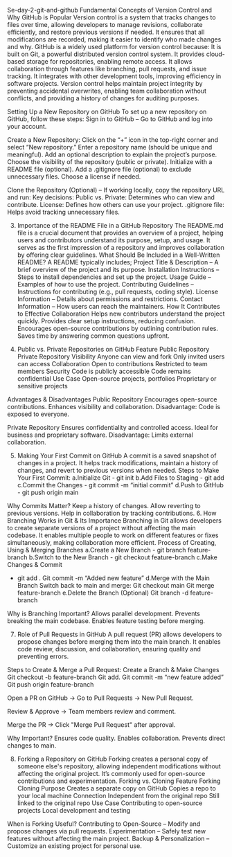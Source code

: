   Se-day-2-git-and-github
Fundamental Concepts of Version Control and Why GitHub is Popular
Version control is a system that tracks changes to files over time, allowing developers to manage revisions, collaborate efficiently, and restore previous versions if needed. It ensures that all modifications are recorded, making it easier to identify who made changes and why.
GitHub is a widely used platform for version control because:
It is built on Git, a powerful distributed version control system.
It provides cloud-based storage for repositories, enabling remote access.
It allows collaboration through features like branching, pull requests, and issue tracking.
It integrates with other development tools, improving efficiency in software projects.
Version control helps maintain project integrity by preventing accidental overwrites, enabling team collaboration without conflicts, and providing a history of changes for auditing purposes.


Setting Up a New Repository on GitHub
To set up a new repository on GitHub, follow these steps:
Sign in to GitHub – Go to GitHub and log into your account.


Create a New Repository:
Click on the “+” icon in the top-right corner and select “New repository.”
Enter a repository name (should be unique and meaningful).
Add an optional description to explain the project’s purpose.
Choose the visibility of the repository (public or private).
Initialize with a README file (optional).
Add a .gitignore  file (optional) to exclude unnecessary files.
Choose a license if needed.



Clone the Repository (Optional) – If working locally, copy the repository URL and run:
Key decisions:
Public vs. Private: Determines who can view and contribute.
License: Defines how others can use your project.
.gitignore file: Helps avoid tracking unnecessary files.


3. Importance of the README File in a GitHub Repository
The README.md file is a crucial document that provides an overview of a project, helping users and contributors understand its purpose, setup, and usage. It serves as the first impression of a repository and improves collaboration by offering clear guidelines.
What Should Be Included in a Well-Written README? 
A README typically includes;
Project Title & Description – A brief overview of the project and its purpose.
Installation Instructions – Steps to install dependencies and set up the project.
Usage Guide – Examples of how to use the project.
Contributing Guidelines – Instructions for contributing (e.g., pull requests, coding style).
License Information – Details about permissions and restrictions.
Contact Information – How users can reach the maintainers.
How It Contributes to Effective Collaboration
 Helps new contributors understand the project quickly.
  Provides clear setup instructions, reducing confusion.
  Encourages open-source contributions by outlining contribution rules.
 Saves time by answering common questions upfront.

4. Public vs. Private Repositories on GitHub
Feature
Public Repository
Private Repository
Visibility
Anyone can view and fork
Only invited users can access
Collaboration
Open to contributions
Restricted to team members
Security
Code is publicly accessible
Code remains confidential
Use Case
Open-source projects, portfolios
Proprietary or sensitive projects

Advantages & Disadvantages
Public Repository
Encourages open-source contributions.
Enhances visibility and collaboration.
Disadvantage: Code is exposed to everyone.


 Private Repository
Ensures confidentiality and controlled access.
Ideal for business and proprietary software.
Disadvantage: Limits external collaboration.


5. Making Your First Commit on GitHub
A commit is a saved snapshot of changes in a project. It helps track modifications, maintain a history of changes, and revert to previous versions when needed.
Steps to Make Your First Commit:
a.Initialize Git - git init
b.Add Files to Staging - git add
c.Commit the Changes - git commit -m  “initial commit”
d.Push to GitHub - git push origin main


Why Commits Matter?
 Keep a history of changes.
Allow reverting to previous versions.
  Help in collaboration by tracking contributions.
6. How Branching Works in Git & Its Importance
Branching in Git allows developers to create separate versions of a project without affecting the main codebase. It enables multiple people to work on different features or fixes simultaneously, making collaboration more efficient.
Process of Creating, Using & Merging Branches
a.Create a New Branch - git branch feature-branch
b.Switch to the New Branch - git checkout feature-branch
c.Make Changes & Commit 
- git add .
Git commit  -m  “Added new feature”
d.Merge with the Main Branch
 Switch back to main and merge:
Git checkout main
Git merge feature-branch
e.Delete the Branch (Optional)
Git branch -d feature-branch

Why is Branching Important?
 Allows parallel development.
 Prevents breaking the main codebase.
Enables feature testing before merging.


7. Role of Pull Requests in GitHub
A pull request (PR) allows developers to propose changes before merging them into the main branch. It enables code review, discussion, and collaboration, ensuring quality and preventing errors.


Steps to Create & Merge a Pull Request:
Create a Branch & Make Changes
Git checkout -b feature-branch
Git add.
Git commit -m “new feature added”
Git push origin feature-branch 

Open a PR on GitHub → Go to Pull Requests → New Pull Request.


Review & Approve → Team members review and comment.


Merge the PR → Click "Merge Pull Request" after approval.


Why Important?
 Ensures code quality.
Enables collaboration.
 Prevents direct changes to main.


8. Forking a Repository on GitHub
Forking creates a personal copy of someone else's repository, allowing independent modifications without affecting the original project. It’s commonly used for open-source contributions and experimentation.
Forking vs. Cloning
Feature
Forking
Cloning
Purpose
Creates a separate copy on GitHub
Copies a repo to your local machine
Connection
Independent from the original repo
Still linked to the original repo
Use Case
Contributing to open-source projects
Local development and testing

When is Forking Useful?
 Contributing to Open-Source – Modify and propose changes via pull requests.
 Experimentation – Safely test new features without affecting the main project.
 Backup & Personalization – Customize an existing project for personal use.


